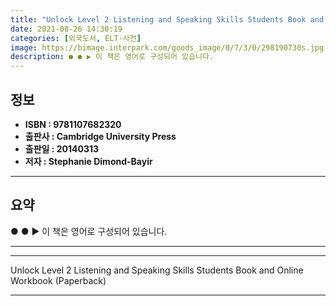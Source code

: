 ```yaml
---
title: "Unlock Level 2 Listening and Speaking Skills Students Book and Online Workbook (Paperback)"
date: 2021-08-26 14:30:19
categories: [외국도서, ELT-사전]
image: https://bimage.interpark.com/goods_image/0/7/3/0/298190730s.jpg
description: ● ● ▶ 이 책은 영어로 구성되어 있습니다.
---
```


## **정보**

- **ISBN : 9781107682320**
- **출판사 : Cambridge University Press**
- **출판일 : 20140313**
- **저자 : Stephanie Dimond-Bayir**

------



## **요약**

●  ●  ▶ 이 책은 영어로 구성되어 있습니다.

------



------


Unlock Level 2 Listening and Speaking Skills Students Book and Online Workbook (Paperback) 

------


